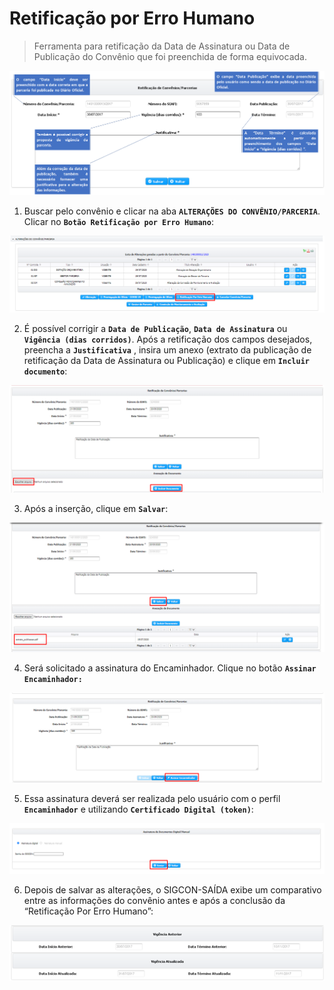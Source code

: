 # Retificação por Erro Humano

> Ferramenta para retificação da Data de Assinatura ou Data de Publicação do Convênio que foi preenchida de forma equivocada.

![](../../.gitbook/assets/image%20%288%29.png)

1. Buscar pelo convênio e clicar na aba **`ALTERAÇÕES DO CONVÊNIO/PARCERIA`**. Clicar no **`Botão Retificação por Erro Humano`**:

![](../../.gitbook/assets/image%20%28303%29.png)

2. É possível corrigir a **`Data de Publicação`**, **`Data de Assinatura`** ou **`Vigência (dias corridos)`**. Após a retificação dos campos desejados, preencha a **`Justificativa`** , insira um anexo \(extrato da publicação de retificação da Data de Assinatura ou Publicação\) e clique em **`Incluir documento`**:

![](../../.gitbook/assets/image%20%28307%29.png)

3. Após a inserção, clique em **`Salvar`**:

![](../../.gitbook/assets/image%20%28320%29.png)



4. Será solicitado a assinatura do Encaminhador. Clique no botão **`Assinar Encaminhador:`**  

![](../../.gitbook/assets/image%20%28322%29.png)

5. Essa assinatura deverá ser realizada pelo usuário com o perfil **`Encaminhador`** e utilizando **`Certificado Digital (token)`**:

![](../../.gitbook/assets/image%20%28341%29.png)

6. Depois de salvar as alterações, o SIGCON-SAÍDA exibe um comparativo entre as informações do convênio antes e após a conclusão da “Retificação Por Erro Humano”:

![](../../.gitbook/assets/image%20%281%29.png)

